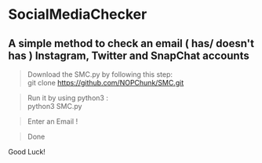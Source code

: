 # SocialMediaChecker
A simple method to check an email ( has/ doesn't has )  Instagram, Twitter and SnapChat accounts
---------------------------------------------------------

> Download the SMC.py by following this step:  
git clone https://github.com/NOPChunk/SMC.git

> Run it by using python3 :  
python3 SMC.py

> Enter an Email !   

> Done

Good Luck!
